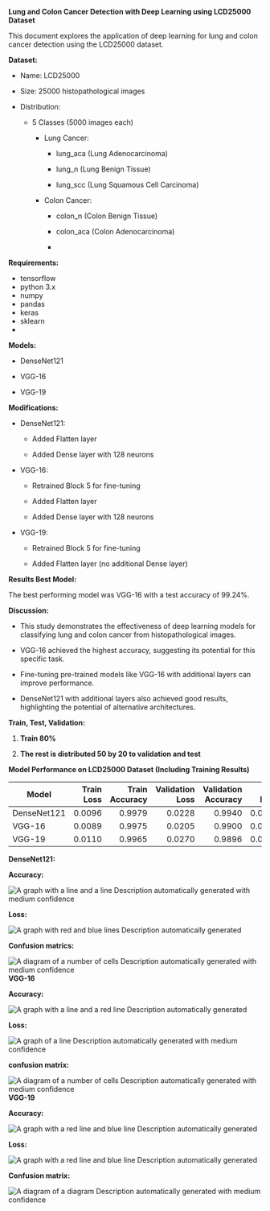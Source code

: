 **Lung and Colon Cancer Detection with Deep Learning using LCD25000
Dataset**

This document explores the application of deep learning for lung and
colon cancer detection using the LCD25000 dataset.

**Dataset:**

-   Name: LCD25000

-   Size: 25000 histopathological images

-   Distribution:

    -   5 Classes (5000 images each)

        -   Lung Cancer:

            -   lung_aca (Lung Adenocarcinoma)

            -   lung_n (Lung Benign Tissue)

            -   lung_scc (Lung Squamous Cell Carcinoma)

        -   Colon Cancer:

            -   colon_n (Colon Benign Tissue)

            -   colon_aca (Colon Adenocarcinoma)
            -   
**Requirements:**
- tensorflow
- python 3.x
- numpy
- pandas
- keras
- sklearn
- 
**Models:**

-   DenseNet121

-   VGG-16

-   VGG-19

**Modifications:**

-   DenseNet121:

    -   Added Flatten layer

    -   Added Dense layer with 128 neurons

-   VGG-16:

    -   Retrained Block 5 for fine-tuning

    -   Added Flatten layer

    -   Added Dense layer with 128 neurons

-   VGG-19:

    -   Retrained Block 5 for fine-tuning

    -   Added Flatten layer (no additional Dense layer)

**Results Best Model:**

The best performing model was VGG-16 with a test accuracy of 99.24%.

**Discussion:**

-   This study demonstrates the effectiveness of deep learning models
    for classifying lung and colon cancer from histopathological images.

-   VGG-16 achieved the highest accuracy, suggesting its potential for
    this specific task.

-   Fine-tuning pre-trained models like VGG-16 with additional layers
    can improve performance.

-   DenseNet121 with additional layers also achieved good results,
    highlighting the potential of alternative architectures.

**Train, Test, Validation:**

1.  **Train 80%**

2.  **The rest is distributed 50 by 20 to validation and test**

**Model Performance on LCD25000 Dataset (Including Training Results)**

| Model     | Train Loss | Train Accuracy | Validation Loss | Validation Accuracy | Test Loss | Test Accuracy |
| ---------- | --------: | --------------: | --------------: | --------: | --------: | --------: |
| DenseNet121 | 0.0096     | 0.9979           | 0.0228           | 0.9940     | 0.0290     | 0.9904     |
| VGG-16     | 0.0089     | 0.9975           | 0.0205           | 0.9900     | 0.0254     | 0.9924     |
| VGG-19     | 0.0110     | 0.9965           | 0.0270           | 0.9896     | 0.0283     | 0.9892     |


**DenseNet121:**

**Accuracy:**

![A graph with a line and a line Description automatically generated
with medium
confidence](vertopal_9343de9989524c4e8b53a44758a9c201/media/image1.png)

**Loss:**

![A graph with red and blue lines Description automatically
generated](vertopal_9343de9989524c4e8b53a44758a9c201/media/image2.png)

**Confusion matrics:**

![A diagram of a number of cells Description automatically generated
with medium
confidence](vertopal_9343de9989524c4e8b53a44758a9c201/media/image3.png)
**VGG-16**

**Accuracy:**

![A graph with a line and a red line Description automatically
generated](vertopal_9343de9989524c4e8b53a44758a9c201/media/image4.png)

**Loss:**

![A graph of a line Description automatically generated with medium
confidence](vertopal_9343de9989524c4e8b53a44758a9c201/media/image5.png)

**confusion matrix:**

![A diagram of a number of cells Description automatically generated
with medium
confidence](vertopal_9343de9989524c4e8b53a44758a9c201/media/image6.png)
**VGG-19**

**Accuracy:**

![A graph with a red line and blue line Description automatically
generated](vertopal_9343de9989524c4e8b53a44758a9c201/media/image7.png)

**Loss:**

![A graph with a red line and blue line Description automatically
generated](vertopal_9343de9989524c4e8b53a44758a9c201/media/image8.png)

**Confusion matrix:**

![A diagram of a diagram Description automatically generated with medium
confidence](vertopal_9343de9989524c4e8b53a44758a9c201/media/image9.png)
